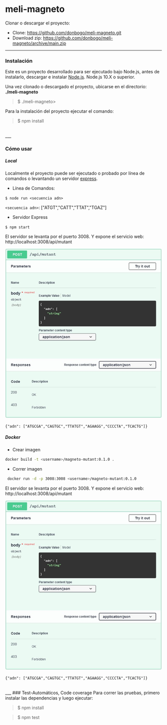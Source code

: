 # meli-magneto

Clonar o descargar el proyecto:
- Clone: https://github.com/donbogo/meli-magneto.git
- Download zip: https://github.com/donbogo/meli-magneto/archive/main.zip
___

### Instalación
Este es un proyecto desarrollado para ser ejecutado bajo Node.js, antes de instalarlo, descargar e instalar [Node.js](https://nodejs.org/en/download/). Node.js 10.X o superior.

Una vez clonado o descargado el proyecto, ubicarse en el directorio: **./meli-magneto**
> $ ./meli-magneto>

Para la instalación del proyecto ejecutar el comando:
> $ npm install

<br>
___

### Cómo usar

##### Local
Localmente el proyecto puede ser ejecutado o probado por línea de comandos o levantando un servidor [express](https://www.npmjs.com/package/express).

- Línea de Comandos:

 `$ node run <secuencia adn>`
 
 `<secuencia adn>`: ["ATGT","CATT","TTAT","TGAZ"]

- Servidor Express

 `$ npm start`
 
 El servidor se levanta por el puerto 3008. Y expone el servicio web: 
 http://localhost:3008/api/mutant
 
![](https://raw.githubusercontent.com/donbogo/meli-magneto/main/ws-mutant.jpg)

`{"adn": ["ATGCGA","CAGTGC","TTATGT","AGAAGG","CCCCTA","TCACTG"]}`

##### Docker

- Crear imagen

 ```bash
 docker build -t <username>/magneto-mutant:0.1.0 .
 ```
- Correr imagen

 ```bash
  docker run -d -p 3008:3008 <username>/magneto-mutant:0.1.0
  ```
 El servidor se levanta por el puerto 3008. Y expone el servicio web: 
 http://localhost:3008/api/mutant
 
 ![](https://raw.githubusercontent.com/donbogo/meli-magneto/main/ws-mutant.jpg)
 
 `{"adn": ["ATGCGA","CAGTGC","TTATGT","AGAAGG","CCCCTA","TCACTG"]}`

<br>
___
### Test-Automáticos, Code coverage
Para correr las pruebas, primero instalar las dependencias y luego ejecutar:
 
 > $ npm install
 
 > $ npm test

<br>